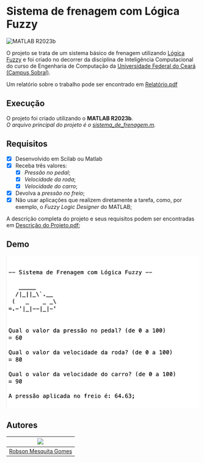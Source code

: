 # Sistema de frenagem com Lógica Fuzzy

![MATLAB R2023b](https://img.shields.io/badge/MATLAB-R2023b-gray?labelColor=0076A7)

O projeto se trata de um sistema básico de frenagem utilizando [Lógica Fuzzy](https://pt.wikipedia.org/wiki/L%C3%B3gica_difusa) e foi criado no decorrer da disciplina de Inteligência Computacional do curso de Engenharia de Computação da [Universidade Federal do Ceará (Campus Sobral)](https://sobral.ufc.br/).

Um relatório sobre o trabalho pode ser encontrado em [Relatório.pdf](Relato%CC%81rio.pdf)

## Execução
O projeto foi criado utilizando o **MATLAB R2023b**.  
_O arquivo principal do projeto é o [sistema_de_frenagem.m](sistema_de_frenagem.m)._

## Requisitos
 - [X] Desenvolvido em Scilab ou Matlab
 - [X] Receba três valores:
     - [X] _Pressão no pedal_;
     - [X] _Velocidade da roda_;
     - [X] _Velocidade do carro_;
 - [X] Devolva a _pressão no freio_;
 - [X] Não usar aplicações que realizem diretamente a tarefa, como, por exemplo, o _Fuzzy Logic Designer_ do MATLAB;

A descrição completa do projeto e seus requisitos podem ser encontradas em [Descrição do Projeto.pdf](./Descric%CC%A7a%CC%83o%20do%20Projeto.pdf);

## Demo

![Demonstração de funcionamento do projeto](demo.png)

## Autores

| ![](https://gravatar.com/avatar/30de07d052ecd822f860c4c0553b52f2?s=200&d=robohash&r=x) |
|----------------------------------------------------------------------------------------|
| [Robson Mesquita Gomes](https://github.com/rob-ec)                                     |

